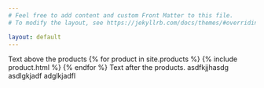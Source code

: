 ```yaml
---
# Feel free to add content and custom Front Matter to this file.
# To modify the layout, see https://jekyllrb.com/docs/themes/#overriding-theme-defaults

layout: default 
---
```

Text above the products
{% for product in site.products %}
 {% include product.html %}
{% endfor %}
Text after the products. 
asdfkjjhasdg
asdlgkjadf
adglkjadfl
